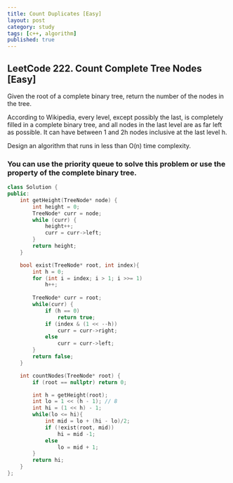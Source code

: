 ```yaml
---
title: Count Duplicates [Easy]
layout: post
category: study
tags: [c++, algorithm]
published: true
---
```


## LeetCode 222. Count Complete Tree Nodes [Easy]

Given the root of a complete binary tree, return the number of the nodes in the tree.

According to Wikipedia, every level, except possibly the last, is completely filled in a complete binary tree, and all nodes in the last level are as far left as possible. It can have between 1 and 2h nodes inclusive at the last level h.

Design an algorithm that runs in less than O(n) time complexity.

### You can use the priority queue to solve this problem or use the property of the complete binary tree.

```cpp
class Solution {
public:
    int getHeight(TreeNode* node) {
        int height = 0;
        TreeNode* curr = node;
        while (curr) {
            height++;
            curr = curr->left;
        }
        return height;
    }

    bool exist(TreeNode* root, int index){
        int h = 0;
        for (int i = index; i > 1; i >>= 1)
            h++;
        
        TreeNode* curr = root;
        while(curr) {
            if (h == 0)
                return true;
            if (index & (1 << --h))
                curr = curr->right;
            else 
                curr = curr->left;
        }
        return false;
    }

    int countNodes(TreeNode* root) {
        if (root == nullptr) return 0;

        int h = getHeight(root);
        int lo = 1 << (h - 1); // 8
        int hi = (1 << h) - 1;
        while(lo <= hi){
            int mid = lo + (hi - lo)/2;
            if (!exist(root, mid))
                hi = mid -1;
            else
                lo = mid + 1;
        }
        return hi;
    }
};
```
